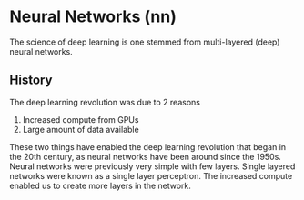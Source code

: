 # Neural Networks (nn)
The science of deep learning is one stemmed from multi-layered (deep) neural networks. 

## History
The deep learning revolution was due to 2 reasons
1. Increased compute from GPUs
2. Large amount of data available

These two things have enabled the deep learning revolution that began in the 20th century, as neural networks have been around since the 1950s. Neural networks were previously very simple with few layers. Single layered networks were known as a single layer perceptron. The increased compute enabled us to create more layers in the network.
